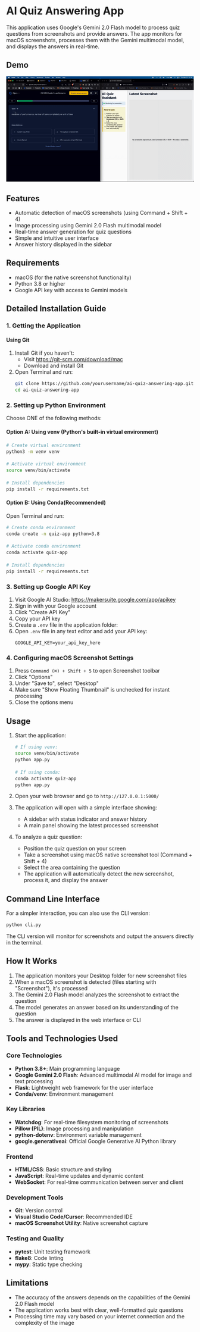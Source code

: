 # AI Quiz Answering App

This application uses Google's Gemini 2.0 Flash model to process quiz questions from screenshots and provide answers. The app monitors for macOS screenshots, processes them with the Gemini multimodal model, and displays the answers in real-time.

## Demo

![Demo of AI Quiz Assistant](demo.gif)

## Features

- Automatic detection of macOS screenshots (using Command + Shift + 4)
- Image processing using Gemini 2.0 Flash multimodal model
- Real-time answer generation for quiz questions
- Simple and intuitive user interface
- Answer history displayed in the sidebar

## Requirements

- macOS (for the native screenshot functionality)
- Python 3.8 or higher
- Google API key with access to Gemini models

## Detailed Installation Guide


### 1. Getting the Application

#### Using Git 
1. Install Git if you haven't:
   - Visit https://git-scm.com/download/mac
   - Download and install Git
2. Open Terminal and run:
   ```bash
   git clone https://github.com/yourusername/ai-quiz-answering-app.git
   cd ai-quiz-answering-app
   ```

### 2. Setting up Python Environment

Choose ONE of the following methods:

#### Option A: Using venv (Python's built-in virtual environment)
```bash
# Create virtual environment
python3 -m venv venv

# Activate virtual environment
source venv/bin/activate

# Install dependencies
pip install -r requirements.txt
```

#### Option B: Using Conda(Recommended)
Open Terminal and run:
   ```bash
   # Create conda environment
   conda create -n quiz-app python=3.8
   
   # Activate conda environment
   conda activate quiz-app
   
   # Install dependencies
   pip install -r requirements.txt
   ```

### 3. Setting up Google API Key

1. Visit Google AI Studio: https://makersuite.google.com/app/apikey
2. Sign in with your Google account
3. Click "Create API Key"
4. Copy your API key
5. Create a `.env` file in the application folder:
6. Open `.env` file in any text editor and add your API key:
   ```
   GOOGLE_API_KEY=your_api_key_here
   ```

### 4. Configuring macOS Screenshot Settings

1. Press `Command (⌘) + Shift + 5` to open Screenshot toolbar
2. Click "Options"
3. Under "Save to", select "Desktop"
4. Make sure "Show Floating Thumbnail" is unchecked for instant processing
5. Close the options menu

## Usage

1. Start the application:
   ```bash
   # If using venv:
   source venv/bin/activate
   python app.py

   # If using conda:
   conda activate quiz-app
   python app.py
   ```

2. Open your web browser and go to `http://127.0.0.1:5000/`

3. The application will open with a simple interface showing:
   - A sidebar with status indicator and answer history
   - A main panel showing the latest processed screenshot

4. To analyze a quiz question:
   - Position the quiz question on your screen
   - Take a screenshot using macOS native screenshot tool (Command + Shift + 4)
   - Select the area containing the question
   - The application will automatically detect the new screenshot, process it, and display the answer

## Command Line Interface

For a simpler interaction, you can also use the CLI version:

```bash
python cli.py
```

The CLI version will monitor for screenshots and output the answers directly in the terminal.

## How It Works

1. The application monitors your Desktop folder for new screenshot files
2. When a macOS screenshot is detected (files starting with "Screenshot"), it's processed
3. The Gemini 2.0 Flash model analyzes the screenshot to extract the question
4. The model generates an answer based on its understanding of the question
5. The answer is displayed in the web interface or CLI

## Tools and Technologies Used

### Core Technologies
- **Python 3.8+**: Main programming language
- **Google Gemini 2.0 Flash**: Advanced multimodal AI model for image and text processing
- **Flask**: Lightweight web framework for the user interface
- **Conda/venv**: Environment management

### Key Libraries
- **Watchdog**: For real-time filesystem monitoring of screenshots
- **Pillow (PIL)**: Image processing and manipulation
- **python-dotenv**: Environment variable management
- **google.generativeai**: Official Google Generative AI Python library

### Frontend
- **HTML/CSS**: Basic structure and styling
- **JavaScript**: Real-time updates and dynamic content
- **WebSocket**: For real-time communication between server and client

### Development Tools
- **Git**: Version control
- **Visual Studio Code/Cursor**: Recommended IDE
- **macOS Screenshot Utility**: Native screenshot capture

### Testing and Quality
- **pytest**: Unit testing framework
- **flake8**: Code linting
- **mypy**: Static type checking

## Limitations

- The accuracy of the answers depends on the capabilities of the Gemini 2.0 Flash model
- The application works best with clear, well-formatted quiz questions
- Processing time may vary based on your internet connection and the complexity of the image 